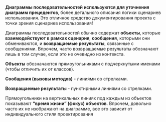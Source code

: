 **Диаграммы последовательностей используются для уточнения диаграмм прецедентов**, более детального описания логики сценариев использования. Это отличное средство документирования проекта с точки зрения сценариев использования!

Диаграммы последовательностей обычно содержат **объекты**, которые **взаимодействуют в рамках сценария**, **сообщения**, которыми они обмениваются, и **возвращаемые результаты**, связанные с сообщениями. Впрочем, часто возвращаемые результаты обозначают лишь в том случае, если это не очевидно из контекста.

**Объекты** обозначаются прямоугольниками с подчеркнутыми именами (чтобы отличить их от классов).

**Сообщения (вызовы методов)** - линиями со стрелками.

**Возвращаемые результаты** - пунктирными линиями со стрелками.

Прямоугольники на вертикальных линиях под каждым из объектов показывают **“время жизни” (фокус) объектов**. Впрочем, довольно часто их не изображают на диаграмме, все это зависит от индивидуального стиля проектирования